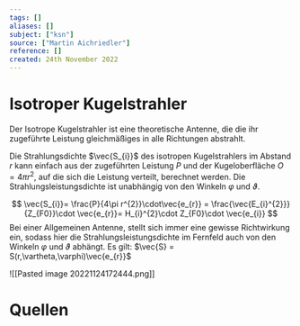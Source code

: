 ```yaml
---
tags: []
aliases: []
subject: ["ksn"]
source: ["Martin Aichriedler"]
reference: []
created: 24th November 2022
---
```


# Isotroper Kugelstrahler
Der Isotrope Kugelstrahler ist eine theoretische Antenne, die die ihr zugeführte Leistung gleichmäßiges in alle Richtungen abstrahlt.

Die Strahlungsdichte $\vec{S_{i}}$ des isotropen Kugelstrahlers im Abstand $r$ kann einfach aus der zugeführten Leistung $P$ und der Kugeloberfläche $O = 4\pi r^{2}$, auf die sich die Leistung verteilt, berechnet werden. Die Strahlungsleistungsdichte ist unabhängig von den Winkeln $\varphi$ und $\vartheta$.

$$
\vec{S_{i}}= \frac{P}{4\pi r^{2}}\cdot\vec{e_{r}} = \frac{\vec{E_{i}^{2}}}{Z_{F0}}\cdot \vec{e_{r}}= H_{i}^{2}\cdot Z_{F0}\cdot \vec{e_{i}}
$$
Bei einer Allgemeinen Antenne, stellt sich immer eine gewisse Richtwirkung ein, sodass hier die Strahlungsleistungsdichte im Fernfeld auch von den Winkeln $\varphi$ und $\vartheta$ abhängt.
Es gilt: $\vec{S} = S(r,\vartheta,\varphi)\vec{e_{r}}$

![[Pasted image 20221124172444.png]]

# Quellen